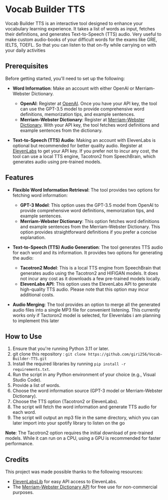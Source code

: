 # Vocab Builder TTS

Vocab Builder TTS is an interactive tool designed to enhance your vocabulary learning experience. It takes a list of words as input, fetches their definitions, and generates Text-to-Speech (TTS) audio. Very useful to make custom audio-books of your difficult words for the exams like GRE, IELTS, TOEFL. So that you can listen to that on-fly while carrying on with your daily activities

## Prerequisites

Before getting started, you'll need to set up the following:

- **Word Information**: Make an account with either OpenAI or Merriam-Webster Dictionary. 
  - **OpenAI**: Register at [OpenAI](https://platform.openai.com/signup/). Once you have your API key, the tool can use the GPT-3.5 model to provide comprehensive word definitions, memorization tips, and example sentences.
  - **Merriam-Webster Dictionary**: Register at [Merriam-Webster Dictionary](https://dictionaryapi.com/register/index). With your API key, the tool fetches word definitions and example sentences from the dictionary.

- **Text-to-Speech (TTS) Audio**: Making an account with ElevenLabs is optional but recommended for better quality audio. Register at [ElevenLabs](https://beta.elevenlabs.io/sign-up) to get your API key. If you prefer not to incur any cost, the tool can use a local TTS engine, Tacotron2 from SpeechBrain, which generates audio using pre-trained models.

## Features

- **Flexible Word Information Retrieval**: The tool provides two options for fetching word information:
  - **GPT-3 Model**: This option uses the GPT-3.5 model from OpenAI to provide comprehensive word definitions, memorization tips, and example sentences.
  - **Merriam-Webster Dictionary**: This option fetches word definitions and example sentences from the Merriam-Webster Dictionary. This option provides straightforward definitions if you prefer a concise explanation.

- **Text-to-Speech (TTS) Audio Generation**: The tool generates TTS audio for each word and its information. It provides two options for generating the audio:
  - **Tacotron2 Model**: This is a local TTS engine from SpeechBrain that generates audio using the Tacotron2 and HIFIGAN models. It does not incur any cost as it downloads a few pre-trained models locally.
  - **ElevenLabs API**: This option uses the ElevenLabs API to generate high-quality TTS audio. Please note that this option may incur additional costs.

- **Audio Merging**: The tool provides an option to merge all the generated audio files into a single MP3 file for convenient listening. This currently works only if Tactoron2 model is selected, for Elevenlabs i am planning to implement this later

## How to Use

1. Ensure that you're running Python 3.11 or later.
2. git clone this repository : `git clone https://github.com/giri256/Vocab-Builder-TTS.git`
3. Install the required libraries by running `pip install -r requirements.txt`.
4. Run the script in any Python environment of your choice (e.g., Visual Studio Code).
5. Provide a list of words.
6. Choose the word information source (GPT-3 model or Merriam-Webster Dictionary).
7. Choose the TTS option (Tacotron2 or ElevenLabs).
8. The script will fetch the word information and generate TTS audio for each word.
9. The script will output an mp3 file in the same directory, which you can later import into your spotify library to listen on the go

**Note**: The Tacotron2 option requires the initial download of pre-trained models. While it can run on a CPU, using a GPU is recommended for faster performance.

## Credits

This project was made possible thanks to the following resources:

- [ElevenLabsLib](https://github.com/lugia19/elevenlabslib) for easy API access to ElevenLabs.
- The [Merriam-Webster Dictionary API](https://dictionaryapi.com/) for free use for non-commercial purposes.
